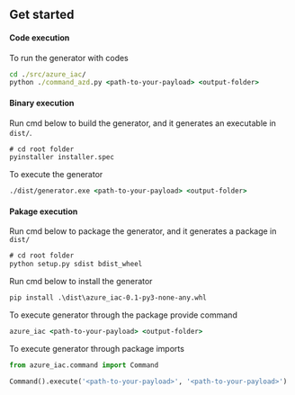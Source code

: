 ## Get started

#### Code execution

To run the generator with codes

```cmd
cd ./src/azure_iac/
python ./command_azd.py <path-to-your-payload> <output-folder>
```

#### Binary execution

Run cmd below to build the generator, and it generates an executable in `dist/`.

```cmd
# cd root folder
pyinstaller installer.spec
```

To execute the generator

```cmd
./dist/generator.exe <path-to-your-payload> <output-folder>
```

#### Pakage execution

Run cmd below to package the generator, and it generates a package in `dist/`

```cmd
# cd root folder
python setup.py sdist bdist_wheel
```

Run cmd below to install the generator

```cmd
pip install .\dist\azure_iac-0.1-py3-none-any.whl
```

To execute generator through the package provide command

```cmd
azure_iac <path-to-your-payload> <output-folder>
```

To execute generator through package imports

```python
from azure_iac.command import Command

Command().execute('<path-to-your-payload>', '<path-to-your-payload>')
```

